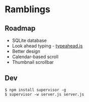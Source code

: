 # Ramblings

## Roadmap

* SQLite database
* Look ahead typing - [typeahead.js](http://twitter.github.io/typeahead.js/)
* Better design
* Calendar-based scroll
* Thumbnail scrollbar

## Dev

    $ npm install supervisor -g
    $ supervisor -w server.js server.js

